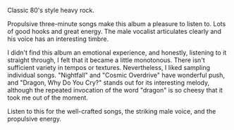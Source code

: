 Classic 80's style heavy rock.

Propulsive three-minute songs make this album a pleasure to listen to. Lots of good hooks and great 
energy. The male vocalist articulates clearly and his voice has an interesting timbre.

I didn't find this album an emotional experience, and honestly, listening to it straight through, I felt
that it became a little monotonous. There isn't sufficient variety in tempos or textures. Nevertheless, I liked sampling
individual songs. "Nightfall" and "Cosmic Overdrive" have wonderful push, and "Dragon, Why Do You Cry?" stands out for
its interesting melody, although the repeated invocation of the word "dragon" is so cheesy that it took me out of the
moment.

Listen to this for the well-crafted songs, the striking male voice, and the propulsive energy.

